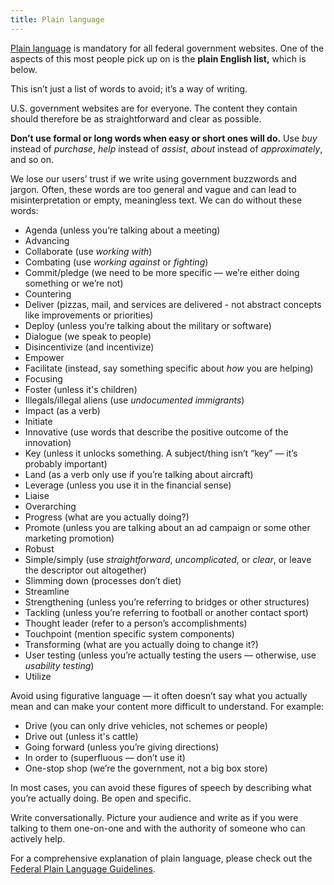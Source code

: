 ```yaml
---
title: Plain language
---
```

[Plain language](http://www.plainlanguage.gov/) is mandatory for all federal government websites. One of the aspects of this most people pick up on is the **plain English list,** which is below.

This isn’t just a list of words to avoid; it’s a way of writing.

U.S. government websites are for everyone. The content they contain should therefore be as straightforward and clear as possible.

**Don’t use formal or long words when easy or short ones will do.** Use _buy_ instead of _purchase_, _help_ instead of _assist_, _about_ instead of _approximately_, and so on.

We lose our users’ trust if we write using government buzzwords and jargon. Often, these words are too general and vague and can lead to misinterpretation or empty, meaningless text. We can do without these words:

- Agenda (unless you’re talking about a meeting)
- Advancing
- Collaborate (use *working with*)
- Combating (use *working against* or *fighting*)
- Commit/pledge (we need to be more specific — we’re either doing something or we’re not)
- Countering
- Deliver (pizzas, mail, and services are delivered - not abstract concepts like improvements or priorities)
- Deploy (unless you’re talking about the military or software)
- Dialogue (we speak to people)
- Disincentivize (and incentivize)
- Empower
- Facilitate (instead, say something specific about *how* you are helping)
- Focusing
- Foster (unless it's children)
- Illegals/illegal aliens (use *undocumented immigrants*)
- Impact (as a verb)
- Initiate
- Innovative (use words that describe the positive outcome of the innovation)
- Key (unless it unlocks something. A subject/thing isn’t “key” — it’s probably important)
- Land (as a verb only use if you’re talking about aircraft)
- Leverage (unless you use it in the financial sense)
- Liaise
- Overarching
- Progress (what are you actually doing?)
- Promote (unless you are talking about an ad campaign or some other marketing promotion)
- Robust
- Simple/simply (use *straightforward*, *uncomplicated*, or *clear*, or leave the descriptor out altogether)
- Slimming down (processes don’t diet)
- Streamline
- Strengthening (unless you’re referring to bridges or other structures)
- Tackling (unless you’re referring to football or another contact sport)
- Thought leader (refer to a person’s accomplishments)
- Touchpoint (mention specific system components)
- Transforming (what are you actually doing to change it?)
- User testing (unless you’re actually testing the users — otherwise, use *usability testing*)
- Utilize

Avoid using figurative language — it often doesn’t say what you actually mean and can make your content more difficult to understand. For example:

- Drive (you can only drive vehicles, not schemes or people)
- Drive out (unless it's cattle)
- Going forward (unless you’re giving directions)
- In order to (superfluous — don’t use it)
- One-stop shop (we’re the government, not a big box store)

In most cases, you can avoid these figures of speech by describing what you’re actually doing. Be open and specific.

Write conversationally. Picture your audience and write as if you were talking to them one-on-one and with the authority of someone who can actively help.

For a comprehensive explanation of plain language, please check out the [Federal Plain Language Guidelines](http://www.plainlanguage.gov/howto/guidelines/FederalPLGuidelines/index.cfm?CFID=3861979&CFTOKEN=cbb4a39d1e0a1042-298391FB-E153-0A73-341ABEDF77AE21AF&jsessionid=83029D534F870FEEDAB242987DF50ECB.chh).
